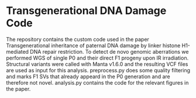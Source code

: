 # Transgenerational DNA Damage Code
The repository contains the custom code used in the paper Transgenerational inheritance of paternal DNA damage by linker histone H1-mediated DNA repair restriction. To detect de novo genomic aberrations we performed WGS of single P0 and their direct F1 progeny upon IR irradiation. Structural variants were called with Manta v1.6.0 and the resulting VCF files are used as input for this analysis. preprocess.py does some quality filtering and marks F1 SVs that already appeard in the P0 generation and are therefore not novel. analysis.py contains the code for the relevant figures in the paper.
